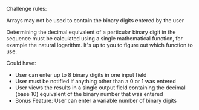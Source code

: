 Challenge rules:

Arrays may not be used to contain the binary digits entered by the user

Determining the decimal equivalent of a particular binary digit in the sequence must be calculated using a single mathematical function, for example the natural logarithm. It's up to you to figure out which function to use.

Could have:
- User can enter up to 8 binary digits in one input field
- User must be notified if anything other than a 0 or 1 was entered
- User views the results in a single output field containing the decimal (base 10) equivalent of the binary number that was entered
- Bonus Feature: User can enter a variable number of binary digits  